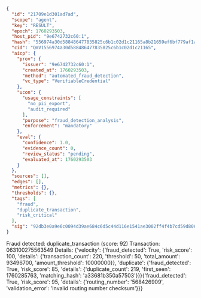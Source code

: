 ```json
{
  "id": "21709e1d301ad7ad",
  "scope": "agent",
  "key": "RESULT",
  "epoch": 1760293503,
  "host_pid": "9e6742732c60:1",
  "hash": "556974a30d588486477835825c6b1c02d1c21165a8b21659ef6bf779af1ad326",
  "cid": "QmV1556974a30d588486477835825c6b1c02d1c21165",
  "aicp": {
    "prov": {
      "issuer": "9e6742732c60:1",
      "created_at": 1760293503,
      "method": "automated_fraud_detection",
      "vc_type": "VerifiableCredential"
    },
    "ucon": {
      "usage_constraints": [
        "no_pii_export",
        "audit_required"
      ],
      "purpose": "fraud_detection_analysis",
      "enforcement": "mandatory"
    },
    "eval": {
      "confidence": 1.0,
      "evidence_count": 0,
      "review_status": "pending",
      "evaluated_at": 1760293503
    }
  },
  "sources": [],
  "edges": [],
  "metrics": {},
  "thresholds": {},
  "tags": [
    "fraud",
    "duplicate_transaction",
    "risk_critical"
  ],
  "sig": "92db3e0a9e6c0094d39ae684c6d5c44d116e1541ae3002ff4f4b7cd59d806bb5"
}
```

Fraud detected: duplicate_transaction (score: 92)
Transaction: 063100275563549
Details: {'velocity': {'fraud_detected': True, 'risk_score': 100, 'details': {'transaction_count': 220, 'threshold': 50, 'total_amount': 93496700, 'amount_threshold': 10000000}}, 'duplicate': {'fraud_detected': True, 'risk_score': 85, 'details': {'duplicate_count': 219, 'first_seen': 1760285763, 'matching_hash': 'a33681b350a57503'}}}{'fraud_detected': True, 'risk_score': 95, 'details': {'routing_number': '568426909', 'validation_error': 'Invalid routing number checksum'}}}